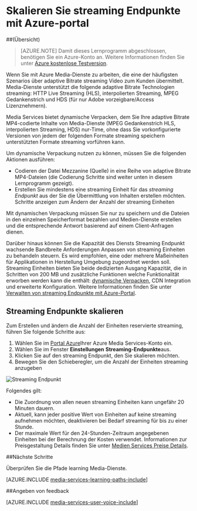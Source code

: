 <properties
    pageTitle=" Maßstab streaming Endpunkte mit dem Portal Azure | Microsoft Azure"
    description="In diesem Lernprogramm führt Sie durch die Schritte der Skalierung streaming Endpunkte mit Azure-Portal an."
    services="media-services"
    documentationCenter=""
    authors="Juliako"
    manager="erikre"
    editor=""/>

<tags
    ms.service="media-services"
    ms.workload="media"
    ms.tgt_pltfrm="na"
    ms.devlang="na"
    ms.topic="article"
    ms.date="10/24/2016"
    ms.author="juliako"/>


# <a name="scale-streaming-endpoints-with-the-azure-portal"></a>Skalieren Sie streaming Endpunkte mit Azure-portal

##<a name="overview"></a>(Übersicht)

> [AZURE.NOTE] Damit dieses Lernprogramm abgeschlossen, benötigen Sie ein Azure-Konto an. Weitere Informationen finden Sie unter [Azure kostenlose Testversion](https://azure.microsoft.com/pricing/free-trial/). 

Wenn Sie mit Azure Media-Dienste zu arbeiten, die eine der häufigsten Szenarios über adaptive Bitrate streaming Video zum Kunden übermittelt. Media-Dienste unterstützt die folgende adaptive Bitrate Technologien streaming: HTTP Live Streaming (HLS), interpolierten Streaming, MPEG Gedankenstrich und HDS (für nur Adobe vorzeigbare/Access Lizenznehmern).

Media Services bietet dynamische Verpacken, dem Sie Ihre adaptive Bitrate MP4-codierte Inhalte von Media-Dienste (MPEG Gedankenstrich HLS, interpolierten Streaming, HDS) nur-Time, ohne dass Sie vorkonfigurierte Versionen von jedem der folgenden Formate streaming speichern unterstützten Formate streaming vorführen kann.

Um dynamische Verpackung nutzen zu können, müssen Sie die folgenden Aktionen ausführen:

- Codieren der Datei Mezzanine (Quelle) in eine Reihe von adaptive Bitrate MP4-Dateien (die Codierung Schritte sind weiter unten in diesem Lernprogramm gezeigt).  
- Erstellen Sie mindestens eine streaming Einheit für das *streaming Endpunkt* aus der Sie die Übermittlung von Inhalten erstellen möchten. Schritte anzeigen zum Ändern der Anzahl der streaming Einheiten

Mit dynamischen Verpackung müssen Sie nur zu speichern und die Dateien in den einzelnen Speicherformat bezahlen und Medien-Dienste erstellen und die entsprechende Antwort basierend auf einem Client-Anfragen dienen.

Darüber hinaus können Sie die Kapazität des Diensts Streaming Endpunkt wachsende Bandbreite Anforderungen Anpassen von streaming Einheiten zu behandeln steuern. Es wird empfohlen, eine oder mehrere Maßeinheiten für Applikationen in Herstellung Umgebung zugeordnet werden soll. Streaming Einheiten bieten Sie beide dedizierten Ausgang Kapazität, die in Schritten von 200 MB und zusätzliche Funktionen welche Funktionalität erworben werden kann die enthält: [dynamische Verpacken](media-services-dynamic-packaging-overview.md), CDN Integration und erweiterte Konfiguration. Weitere Informationen finden Sie unter [Verwalten von streaming Endpunkte mit Azure-Portal](media-services-portal-manage-streaming-endpoints.md).

## <a name="scale-streaming-endpoints"></a>Streaming Endpunkte skalieren

Zum Erstellen und ändern die Anzahl der Einheiten reservierte streaming, führen Sie folgende Schritte aus:

1. Wählen Sie im [Portal Azure](https://portal.azure.com/)Ihrer Azure Media Services-Konto ein.
2. Wählen Sie im Fenster **Einstellungen** **Streaming-Endpunkte**aus.
3. Klicken Sie auf den streaming Endpunkt, den Sie skalieren möchten. 
4. Bewegen Sie den Schieberegler, um die Anzahl der Einheiten streaming anzugeben
 
![Streaming Endpunkt](./media/media-services-portal-manage-streaming-endpoints/media-services-manage-streaming-endpoints3.png)

Folgendes gilt:

- Die Zuordnung von allen neuen streaming Einheiten kann ungefähr 20 Minuten dauern. 
- Aktuell, kann jeder positive Wert von Einheiten auf keine streaming aufnehmen möchten, deaktivieren bei Bedarf streaming für bis zu einer Stunde.
- Der maximale Wert für den 24-Stunden-Zeitraum angegebenen Einheiten bei der Berechnung der Kosten verwendet. Informationen zur Preisgestaltung Details finden Sie unter [Medien Services Preise Details](http://go.microsoft.com/fwlink/?LinkId=275107).

##<a name="next-steps"></a>Nächste Schritte

Überprüfen Sie die Pfade learning Media-Dienste.

[AZURE.INCLUDE [media-services-learning-paths-include](../../includes/media-services-learning-paths-include.md)]

##<a name="provide-feedback"></a>Angeben von feedback

[AZURE.INCLUDE [media-services-user-voice-include](../../includes/media-services-user-voice-include.md)]


